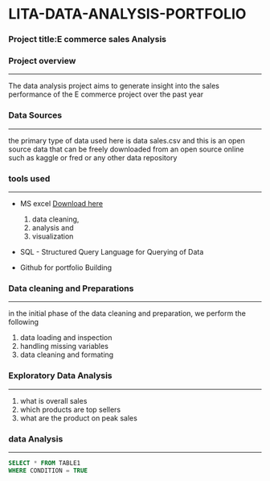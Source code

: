 # LITA-DATA-ANALYSIS-PORTFOLIO
### Project title:E commerce sales Analysis
### Project overview
---
The data analysis project aims to generate insight into the sales performance of the E commerce project over
the past year

### Data Sources
---
the primary type of data used here is data sales.csv and this is an open source data that can be freely downloaded from
an open source online such as kaggle or fred or any other data repository

### tools used
---
- MS excel [Download here](https://www.microsoft.com)
  1. data cleaning,
  2. analysis and
  3. visualization
     
- SQL - Structured Query Language for Querying of Data
- Github for portfolio Building

### Data cleaning and Preparations
---
in the initial phase of the data cleaning and preparation, we perform the following
1. data loading and inspection
2. handling missing variables
3. data cleaning and formating

 ### Exploratory Data Analysis
 ---
 1. what is overall sales
 2. which products are top sellers
 3. what are the product on peak sales

### data Analysis
---
```SQL
SELECT * FROM TABLE1
WHERE CONDITION = TRUE
```

  
